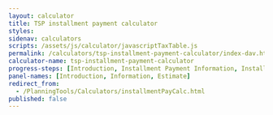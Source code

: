 ```yaml
---
layout: calculator
title: TSP installment payment calculator
styles:
sidenav: calculators
scripts: /assets/js/calculator/javascriptTaxTable.js
permalink: /calculators/tsp-installment-payment-calculator/index-dav.html
calculator-name: tsp-installment-payment-calculator
progress-steps: [Introduction, Installment Payment Information, Installment Payment Estimate]
panel-names: [Introduction, Information, Estimate]
redirect_from:
  - /PlanningTools/Calculators/installmentPayCalc.html
published: false
---
```

